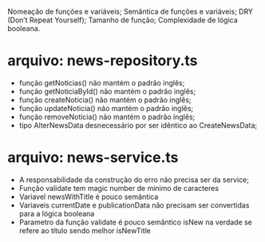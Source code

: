 

Nomeação de funções e variáveis;
Semântica de funções e variáveis;
DRY (Don’t Repeat Yourself);
Tamanho de função;
Complexidade de lógica booleana.

# arquivo: news-repository.ts
- função getNoticias() não mantém o padrão inglês;
- função getNoticiaById() não mantém o padrão inglês;
- função createNoticia() não mantém o padrão inglês;
- função updateNoticia() não mantém o padrão inglês;
- função removeNoticia() não mantém o padrão inglês;
- tipo AlterNewsData desnecessário por ser idêntico ao CreateNewsData;

# arquivo: news-service.ts

- A responsabilidade da construção do erro não precisa ser da service;
- Função validate tem magic number de minimo de caracteres
- Variavel newsWithTitle é pouco semântica
- Variaveis currentDate e publicationData não precisam ser convertidas para a lógica booleana
- Parametro da função validate é pouco semântico isNew na verdade se refere ao título sendo melhor isNewTitle